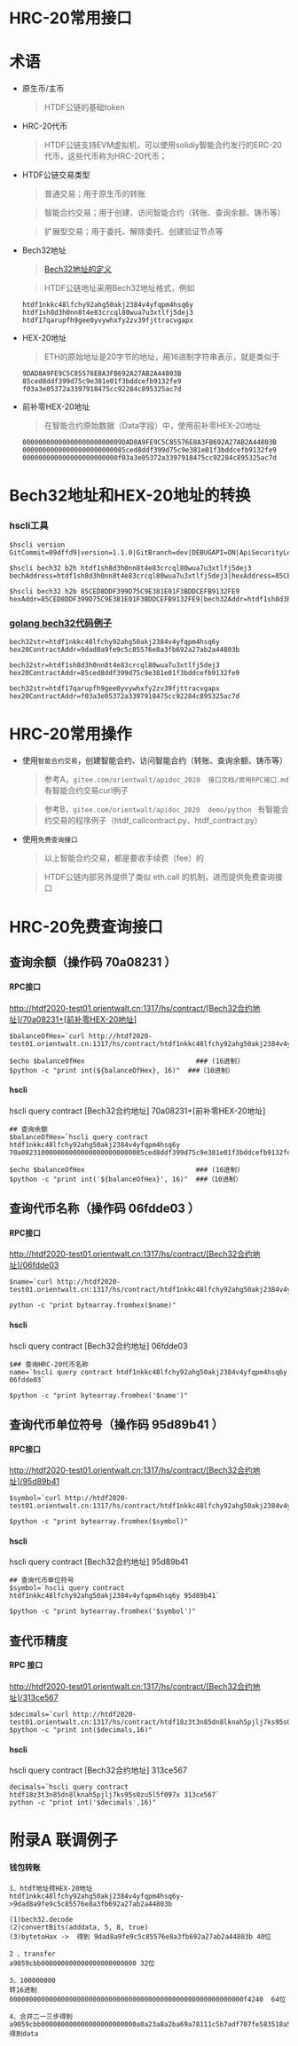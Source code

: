
# **HRC-20常用接口**

# 术语
- 原生币/主币
  > HTDF公链的基础token

- HRC-20代币
  > HTDF公链支持EVM虚拟机，可以使用solidiy智能合约发行的ERC-20代币，这些代币称为HRC-20代币；

- HTDF公链交易类型
  > 普通交易；用于原生币的转账

  > 智能合约交易；用于创建、访问智能合约（转账、查询余额、铸币等）

  > 扩展型交易；用于委托、解除委托、创建验证节点等

- Bech32地址
  > [Bech32地址的定义](https://github.com/bitcoin/bips/blob/master/bip-0173.mediawiki#Bech32)

  > HTDF公链地址采用Bech32地址格式，例如 
  
  ```
  htdf1nkkc48lfchy92ahg50akj2384v4yfqpm4hsq6y
  htdf1sh8d3h0nn8t4e83crcql80wua7u3xtlfj5dej3
  htdf17qarupfh9gee0yvywhxfy2zv39fjttracvgapx
  ```

- HEX-20地址
  > ETH的原始地址是20字节的地址，用16进制字符串表示，就是类似于 
  
  ```
  9DAD8A9FE9C5C85576E8A3FB692A27AB2A44803B
  85ced8ddf399d75c9e381e01f3bddcefb9132fe9
  f03a3e05372a3397918475cc92284c895325ac7d
  ```

- 前补零HEX-20地址
  > 在智能合约原始数据（Data字段）中，使用前补零HEX-20地址

  ```
  0000000000000000000000009DAD8A9FE9C5C85576E8A3FB692A27AB2A44803B
  00000000000000000000000085ced8ddf399d75c9e381e01f3bddcefb9132fe9
  000000000000000000000000f03a3e05372a3397918475cc92284c895325ac7d

  ```

# Bech32地址和HEX-20地址的转换

### hscli工具

```
$hscli version
GitCommit=09dffd9|version=1.1.0|GitBranch=dev|DEBUGAPI=ON|ApiSecurityLevel=low

$hscli bech32 b2h htdf1sh8d3h0nn8t4e83crcql80wua7u3xtlfj5dej3
bechAddress=htdf1sh8d3h0nn8t4e83crcql80wua7u3xtlfj5dej3|hexAddress=85CED8DDF399D75C9E381E01F3BDDCEFB9132FE9

$hscli bech32 h2b 85CED8DDF399D75C9E381E01F3BDDCEFB9132FE9
hexAddr=85CED8DDF399D75C9E381E01F3BDDCEFB9132FE9|bech32Addr=htdf1sh8d3h0nn8t4e83crcql80wua7u3xtlfj5dej3
```

### [golang bech32代码例子](https://gitee.com/orientwalt/apidoc_2020/tree/master/demo/golang_bech32)

```
bech32str=htdf1nkkc48lfchy92ahg50akj2384v4yfqpm4hsq6y
hex20ContractAddr=9dad8a9fe9c5c85576e8a3fb692a27ab2a44803b

bech32str=htdf1sh8d3h0nn8t4e83crcql80wua7u3xtlfj5dej3
hex20ContractAddr=85ced8ddf399d75c9e381e01f3bddcefb9132fe9

bech32str=htdf17qarupfh9gee0yvywhxfy2zv39fjttracvgapx
hex20ContractAddr=f03a3e05372a3397918475cc92284c895325ac7d
```


# HRC-20常用操作

- 使用`智能合约交易`，创建智能合约、访问智能合约（转账、查询余额、铸币等）
  > 参考A，`gitee.com/orientwalt/apidoc_2020  接口文档/常用RPC接口.md `  有智能合约交易curl例子

  > 参考B，`gitee.com/orientwalt/apidoc_2020  demo/python `  有智能合约交易的程序例子（htdf_callcontract.py、htdf_contract.py）

- 使用`免费查询接口`
  > 以上智能合约交易，都是要收手续费（fee）的
  
  > HTDF公链内部另外提供了类似 eth.call 的机制，进而提供免费查询接口


# HRC-20免费查询接口

## 查询余额（操作码  70a08231 ）

#### RPC接口
http://htdf2020-test01.orientwalt.cn:1317/hs/contract/[Bech32合约地址]/70a08231+[前补零HEX-20地址]

```
$balanceOfHex=`curl http://htdf2020-test01.orientwalt.cn:1317/hs/contract/htdf1nkkc48lfchy92ahg50akj2384v4yfqpm4hsq6y/70a0823100000000000000000000000085ced8ddf399d75c9e381e01f3bddcefb9132fe9`

$echo $balanceOfHex                            ### (16进制)
$python -c "print int(${balanceOfHex}, 16)"  ###（10进制）

```

#### hscli
hscli query contract [Bech32合约地址]  70a08231+[前补零HEX-20地址]

```
## 查询余额
$balanceOfHex=`hscli query contract htdf1nkkc48lfchy92ahg50akj2384v4yfqpm4hsq6y  70a0823100000000000000000000000085ced8ddf399d75c9e381e01f3bddcefb9132fe9`  

$echo $balanceOfHex                            ### (16进制)
$python -c "print int('${balanceOfHex}', 16)"  ###（10进制）

```

## 查询代币名称（操作码  06fdde03 ）


#### RPC接口
http://htdf2020-test01.orientwalt.cn:1317/hs/contract/[Bech32合约地址]/06fdde03

```
$name=`curl http://htdf2020-test01.orientwalt.cn:1317/hs/contract/htdf1nkkc48lfchy92ahg50akj2384v4yfqpm4hsq6y/06fdde03`

python -c "print bytearray.fromhex($name)"
```

#### hscli
hscli query contract [Bech32合约地址]  06fdde03

```
$## 查询HRC-20代币名称
name=`hscli query contract htdf1nkkc48lfchy92ahg50akj2384v4yfqpm4hsq6y 06fdde03`

$python -c "print bytearray.fromhex('$name')"
```


## 查询代币单位符号（操作码  95d89b41 ）


#### RPC接口
http://htdf2020-test01.orientwalt.cn:1317/hs/contract/[Bech32合约地址]/95d89b41

```
$symbol=`curl http://htdf2020-test01.orientwalt.cn:1317/hs/contract/htdf1nkkc48lfchy92ahg50akj2384v4yfqpm4hsq6y/95d89b41`

$python -c "print bytearray.fromhex($symbol)"
```



#### hscli
hscli query contract [Bech32合约地址] 95d89b41

```
## 查询代币单位符号
$symbol=`hscli query contract htdf1nkkc48lfchy92ahg50akj2384v4yfqpm4hsq6y 95d89b41`

$python -c "print bytearray.fromhex('$symbol')"
```

## 查代币精度

#### RPC 接口
http://htdf2020-test01.orientwalt.cn:1317/hs/contract/[Bech32合约地址]/313ce567

```
$decimals=`curl http://htdf2020-test01.orientwalt.cn:1317/hs/contract/htdf18z3t3n85dn8lknah5pjlj7ks95s0zu5l5f097x/313ce567`
$python -c "print int($decimals,16)"
```

#### hscli 
hscli query contract [Bech32合约地址] 313ce567
```
decimals=`hscli query contract htdf18z3t3n85dn8lknah5pjlj7ks95s0zu5l5f097x 313ce567`
python -c "print int('$decimals',16)"
```




# 附录A 联调例子

#### 钱包转账

```
1、htdf地址转HEX-20地址
htdf1nkkc48lfchy92ahg50akj2384v4yfqpm4hsq6y->9dad8a9fe9c5c85576e8a3fb692a27ab2a44803b

(1)bech32.decode
(2)convertBits(adddata, 5, 8, true)
(3)bytetoHax ->  得到 9dad8a9fe9c5c85576e8a3fb692a27ab2a44803b 40位

2 、transfer
a9059cbb000000000000000000000000 32位

3、100000000
转16进制 00000000000000000000000000000000000000000000000000000000000f4240  64位

4、合并二一三步得到a9059cbb000000000000000000000000a0a23a8a2ba69a78111c5b7adf707fe583518a5900000000000000000000000000000000000000000000000000000000000f4240 得到data

```


